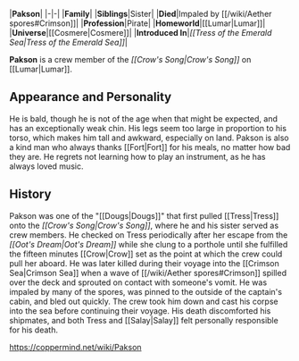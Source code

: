 |**Pakson**|
|-|-|
|**Family**|
|**Siblings**|Sister|
|**Died**|Impaled by [[/wiki/Aether spores#Crimson]]|
|**Profession**|Pirate|
|**Homeworld**|[[Lumar\|Lumar]]|
|**Universe**|[[Cosmere\|Cosmere]]|
|**Introduced In**|*[[Tress of the Emerald Sea\|Tress of the Emerald Sea]]*|

**Pakson** is a crew member of the *[[Crow's Song\|Crow's Song]]* on [[Lumar\|Lumar]].

## Appearance and Personality
He is bald, though he is not of the age when that might be expected, and has an exceptionally weak chin. His legs seem too large in proportion to his torso, which makes him tall and awkward, especially on land.
Pakson is also a kind man who always thanks [[Fort\|Fort]] for his meals, no matter how bad they are. He regrets not learning how to play an instrument, as he has always loved music.

## History
Pakson was one of the "[[Dougs\|Dougs]]" that first pulled [[Tress\|Tress]] onto the *[[Crow's Song\|Crow's Song]]*, where he and his sister served as crew members. He checked on Tress periodically after her escape from the *[[Oot's Dream\|Oot's Dream]]* while she clung to a porthole until she fulfilled the fifteen minutes [[Crow\|Crow]] set as the point at which the crew could pull her aboard. He was later killed during their voyage into the [[Crimson Sea\|Crimson Sea]] when a wave of [[/wiki/Aether spores#Crimson]] spilled over the deck and sprouted on contact with someone's vomit. He was impaled by many of the spores, was pinned to the outside of the captain's cabin, and bled out quickly. The crew took him down and cast his corpse into the sea before continuing their voyage. His death discomforted his shipmates, and both Tress and [[Salay\|Salay]] felt personally responsible for his death.



https://coppermind.net/wiki/Pakson